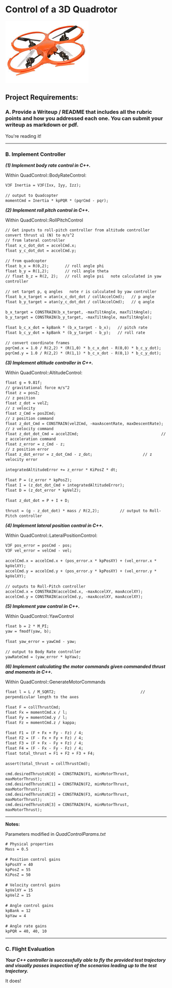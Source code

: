 
# Control of a 3D Quadrotor  
  
  
  ![                     ](./animations/quad.jpg)
  
  
## Project Requirements:  

### A. Provide a Writeup / README that includes all the rubric points and how you addressed each one. You can submit your writeup as markdown or pdf.  

You're reading it!

---
### B. Implement Controller

**_(1) Implement body rate control in C++._**  
  
Within QuadControl::BodyRateControl:
    
    V3F Inertia = V3F(Ixx, Iyy, Izz);

    // output to Quadcopter
    momentCmd = Inertia * kpPQR * (pqrCmd - pqr);  

**_(2) Implement roll pitch control in C++._**  

Within QuadControl::RollPitchControl
 
    // Get inputs to roll-pitch controller from altitude controller convert thrust u1 (N) to m/s^2
    // from lateral controller
    float x_c_dot_dot = accelCmd.x;
    float y_c_dot_dot = accelCmd.y;

    // from quadcopter
    float b_x = R(0,2);       // roll angle phi
    float b_y = R(1,2);       // roll angle theta
    // float b_z = R(2, 2);   // roll angle psi   note calculated in yaw controller

    // set target p, q angles   note r is calculated by yaw controller
    float b_x_target = atan(x_c_dot_dot / collAccelCmd);   // p angle
    float b_y_target = atan(y_c_dot_dot / collAccelCmd);   // q angle
  
    b_x_target = CONSTRAIN(b_x_target, -maxTiltAngle, maxTiltAngle);
    b_y_target = CONSTRAIN(b_y_target, -maxTiltAngle, maxTiltAngle);

    float b_c_x_dot = kpBank * (b_x_target - b_x);   // pitch rate
    float b_c_y_dot = kpBank * (b_y_target - b_y);   // roll rate

    // convert coordinate frames
    pqrCmd.x = 1.0 / R(2,2) * (R(1,0) * b_c_x_dot - R(0,0) * b_c_y_dot);
    pqrCmd.y = 1.0 / R(2,2) * (R(1,1) * b_c_x_dot - R(0,1) * b_c_y_dot);


**_(3) Implement altitude controller in C++._**

Within QuadControl::AltitudeControl:
 
    float g = 9.81f;																	// gravitational force m/s^2
    float z = posZ;															      // z position
    float z_dot = velZ;														    // z velocity
    float z_Cmd = posZCmd;													  // z position command
    float z_dot_Cmd = CONSTRAIN(velZCmd, -maxAscentRate, maxDescentRate);     // z velocity command
    float z_dot_dot_Cmd = accelZCmd;									// z acceleration command
    float z_error = z_Cmd - z;												// z position error
    float z_dot_error = z_dot_Cmd - z_dot;						// z velocity error

    integratedAltitudeError += z_error * KiPosZ * dt;

    float P = (z_error * kpPosZ);
    float I = (z_dot_dot_Cmd + integratedAltitudeError);
    float D = (z_dot_error * kpVelZ);

    float z_dot_dot = P + I + D;

    thrust = (g - z_dot_dot) * mass / R(2,2);         // output to Roll-Pitch controller

**_(4) Implement lateral position control in C++._**  

Within QuadControl::LateralPositionControl:

    V3F pos_error = posCmd - pos;
    V3F vel_error = velCmd - vel;

    accelCmd.x = accelCmd.x + (pos_error.x * kpPosXY) + (vel_error.x * kpVelXY);
    accelCmd.y = accelCmd.y + (pos_error.y * kpPosXY) + (vel_error.y * kpVelXY);

    // outputs to Roll-Pitch controller
    accelCmd.x = CONSTRAIN(accelCmd.x, -maxAccelXY, maxAccelXY);
    accelCmd.y = CONSTRAIN(accelCmd.y, -maxAccelXY, maxAccelXY);
    
**_(5) Implement yaw control in C++._**  

Within QuadControl::YawControl
 
    float b = 2 * M_PI;
    yaw = fmodf(yaw, b);

    float yaw_error = yawCmd - yaw;

    // output to Body Rate controller
    yawRateCmd = (yaw_error * kpYaw);

**_(6) Implement calculating the motor commands given commanded thrust and moments in C++._**  

Within QuadControl::GenerateMotorCommands

    float l = L / M_SQRT2;					                   // perpendicular length to the axes
  
    float F = collThrustCmd;
    float Fx = momentCmd.x / l;
    float Fy = momentCmd.y / l;
    float Fz = momentCmd.z / kappa;

    float F1 = (F + Fx + Fy - Fz) / 4;
    float F2 = (F - Fx + Fy + Fz) / 4;
    float F3 = (F + Fx - Fy + Fz) / 4;
    float F4 = (F - Fx - Fy - Fz) / 4;
    float total_thrust = F1 + F2 + F3 + F4;

    assert(total_thrust = collThrustCmd);
    
    cmd.desiredThrustsN[0] = CONSTRAIN(F1, minMotorThrust, maxMotorThrust);
    cmd.desiredThrustsN[1] = CONSTRAIN(F2, minMotorThrust, maxMotorThrust);
    cmd.desiredThrustsN[2] = CONSTRAIN(F3, minMotorThrust, maxMotorThrust);
    cmd.desiredThrustsN[3] = CONSTRAIN(F4, minMotorThrust, maxMotorThrust);

---
**Notes:**

Parameters modified in *QuadControlParams.txt*  

    # Physical properties  
    Mass = 0.5

    # Position control gains  
    kpPosXY = 40
    kpPosZ = 55
    KiPosZ = 50

    # Velocity control gains  
    kpVelXY = 15
    kpVelZ = 15

    # Angle control gains
    kpBank = 12    
    kpYaw = 4     

    # Angle rate gains
    kpPQR = 40, 40, 10  

---
### C. Flight Evaluation  

**_Your C++ controller is successfully able to fly the provided test trajectory and visually passes inspection of the scenarios leading up to the test trajectory._**  

It does!


